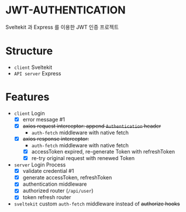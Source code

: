 # JWT-AUTHENTICATION
Sveltekit 과 Express 를 이용한 JWT 인증 프로젝트

# Structure
- `client` Sveltekit
- `API server` Express

# Features
- `client` Login
  - [x] error message #1
  - [x] ~~axios request interceptor: append `Authentication` header~~
    - `auth-fetch` middleware with native fetch
  - [x] ~~axios response interceptor:~~ 
    - `auth-fetch` middleware with native fetch
    - [x] accessToken expired, re-generate Token with refreshToken
    - [x] re-try original request with renewed Token
- `server` Login Process
  - [x] validate credential #1
  - [x] generate accessToken, refreshToken
  - [x] authentication middleware 
  - [x] authorized router (`/api/user`)
  - [x] token refresh router
- `sveltekit` custom `auth-fetch` middleware instead of ~~authorize hooks~~ 
